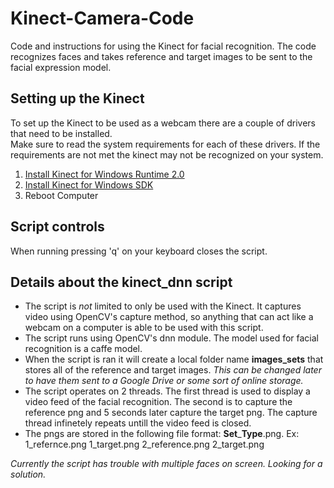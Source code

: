 # Kinect-Camera-Code
 Code and instructions for using the Kinect for facial recognition. The code recognizes faces and takes reference and target images to be sent to the facial expression model.  

## Setting up the Kinect  
To set up the Kinect to be used as a webcam there are a couple of drivers that need to be installed.  
Make sure to read the system requirements for each of these drivers. If the requirements are not met the kinect may not be recognized on your system.  

1. [Install Kinect for Windows Runtime 2.0](https://www.microsoft.com/en-us/download/details.aspx?id=44559)
2. [Install Kinect for Windows SDK](https://www.microsoft.com/en-us/download/details.aspx?id=44561)
3. Reboot Computer

## Script controls
When running pressing 'q' on your keyboard closes the script.  

## Details about the kinect_dnn script
- The script is <em>not</em> limited to only be used with the Kinect. It captures video using OpenCV's capture method, so anything that can act like a webcam on a computer is able to be used with this script.
- The script runs using OpenCV's dnn module. The model used for facial recognition is a caffe model.  
- When the script is ran it will create a local folder name **images_sets** that stores all of the reference and target images. <em>This can be changed later to have them sent to a Google Drive or some sort of online storage.</em>
- The script operates on 2 threads. The first thread is used to display a video feed of the facial recognition. The second is to capture the reference png and 5 seconds later capture the target png. The capture thread infinetely repeats untill the video feed is closed.  
- The pngs are stored in the following file format: **Set**\_**Type**.png. 
Ex:
1_refernce.png
1_target.png
2_reference.png
2_target.png 
  
<em>Currently the script has trouble with multiple faces on screen. Looking for a solution.</em>  



